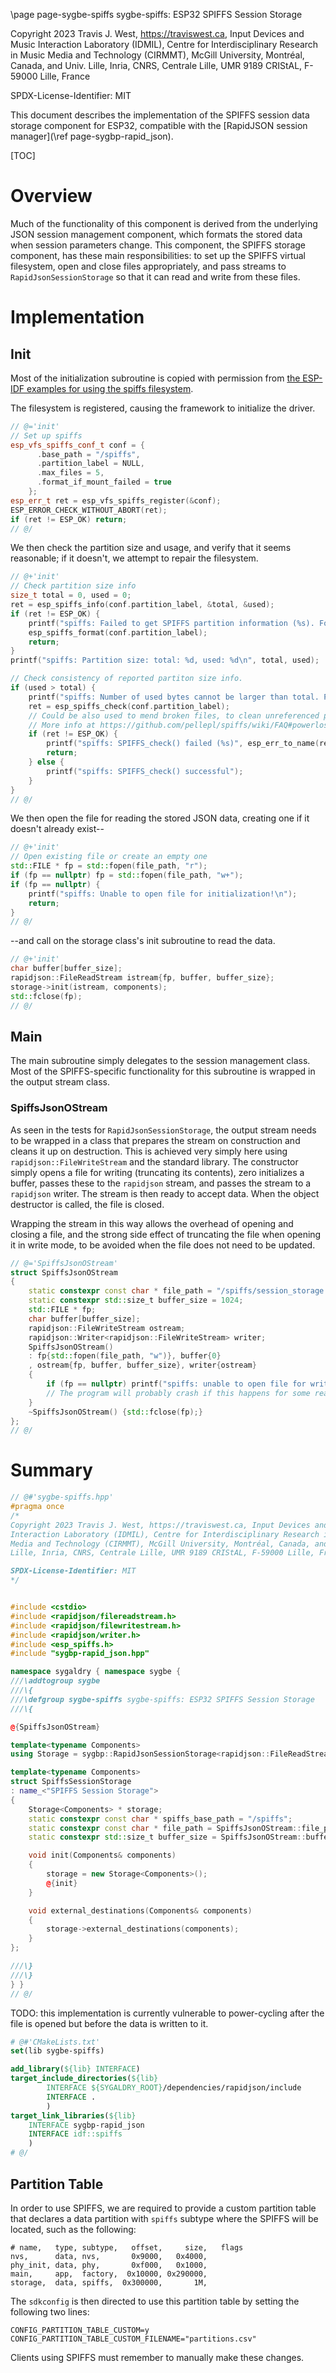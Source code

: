 \page page-sygbe-spiffs sygbe-spiffs: ESP32 SPIFFS Session Storage

Copyright 2023 Travis J. West, https://traviswest.ca, Input Devices and Music
Interaction Laboratory (IDMIL), Centre for Interdisciplinary Research in Music
Media and Technology (CIRMMT), McGill University, Montréal, Canada, and Univ.
Lille, Inria, CNRS, Centrale Lille, UMR 9189 CRIStAL, F-59000 Lille, France

SPDX-License-Identifier: MIT

This document describes the implementation of the SPIFFS session data storage
component for ESP32, compatible with the
[RapidJSON session manager](\ref page-sygbp-rapid_json).

[TOC]

# Overview

Much of the functionality of this component is derived from the underlying JSON
session management component, which formats the stored data when session
parameters change. This component, the SPIFFS storage component, has these main
responsibilities: to set up the SPIFFS virtual filesystem, open and close files
appropriately, and pass streams to `RapidJsonSessionStorage` so that it can
read and write from these files.

# Implementation

## Init

Most of the initialization subroutine is copied with permission from
[the ESP-IDF examples for using the spiffs filesystem](https://github.com/espressif/esp-idf/tree/v5.1-rc1/examples/storage/spiffs).

The filesystem is registered, causing the framework to initialize the driver.

```cpp
// @='init'
// Set up spiffs
esp_vfs_spiffs_conf_t conf = {
      .base_path = "/spiffs",
      .partition_label = NULL,
      .max_files = 5,
      .format_if_mount_failed = true
    };
esp_err_t ret = esp_vfs_spiffs_register(&conf);
ESP_ERROR_CHECK_WITHOUT_ABORT(ret);
if (ret != ESP_OK) return;
// @/
```

We then check the partition size and usage, and verify that it seems
reasonable; if it doesn't, we attempt to repair the filesystem.

```cpp
// @+'init'
// Check partition size info
size_t total = 0, used = 0;
ret = esp_spiffs_info(conf.partition_label, &total, &used);
if (ret != ESP_OK) {
    printf("spiffs: Failed to get SPIFFS partition information (%s). Formatting...", esp_err_to_name(ret));
    esp_spiffs_format(conf.partition_label);
    return;
}
printf("spiffs: Partition size: total: %d, used: %d\n", total, used);

// Check consistency of reported partiton size info.
if (used > total) {
    printf("spiffs: Number of used bytes cannot be larger than total. Performing SPIFFS_check().");
    ret = esp_spiffs_check(conf.partition_label);
    // Could be also used to mend broken files, to clean unreferenced pages, etc.
    // More info at https://github.com/pellepl/spiffs/wiki/FAQ#powerlosses-contd-when-should-i-run-spiffs_check
    if (ret != ESP_OK) {
        printf("spiffs: SPIFFS_check() failed (%s)", esp_err_to_name(ret));
        return;
    } else {
        printf("spiffs: SPIFFS_check() successful");
    }
}
// @/
```

We then open
the file for reading the stored JSON data, creating one if it doesn't already
exist--

```cpp
// @+'init'
// Open existing file or create an empty one
std::FILE * fp = std::fopen(file_path, "r");
if (fp == nullptr) fp = std::fopen(file_path, "w+");
if (fp == nullptr) {
    printf("spiffs: Unable to open file for initialization!\n");
    return;
}
// @/
```

--and call on the storage class's init subroutine to read the data.

```cpp
// @+'init'
char buffer[buffer_size];
rapidjson::FileReadStream istream{fp, buffer, buffer_size};
storage->init(istream, components);
std::fclose(fp);
// @/
```

## Main

The main subroutine simply delegates to the session management class. Most of
the SPIFFS-specific functionality for this subroutine is wrapped in the output
stream class.

### SpiffsJsonOStream

As seen in the tests for `RapidJsonSessionStorage`, the output stream needs to
be wrapped in a class that prepares the stream on construction and cleans it up
on destruction. This is achieved very simply here using `rapidjson::FileWriteStream`
and the standard library. The constructor simply opens a file for writing (truncating
its contents), zero initializes a buffer, passes these to the `rapidjson` stream,
and passes the stream to a `rapidjson` writer. The stream is then ready to accept
data. When the object destructor is called, the file is closed.

Wrapping the stream in this way allows the overhead of opening and closing a file,
and the strong side effect of truncating the file when opening it in write mode,
to be avoided when the file does not need to be updated.

```cpp
// @='SpiffsJsonOStream'
struct SpiffsJsonOStream
{
    static constexpr const char * file_path = "/spiffs/session_storage.json";
    static constexpr std::size_t buffer_size = 1024;
    std::FILE * fp;
    char buffer[buffer_size];
    rapidjson::FileWriteStream ostream;
    rapidjson::Writer<rapidjson::FileWriteStream> writer;
    SpiffsJsonOStream()
    : fp{std::fopen(file_path, "w")}, buffer{0}
    , ostream{fp, buffer, buffer_size}, writer{ostream}
    {
        if (fp == nullptr) printf("spiffs: unable to open file for writing!\n");
        // The program will probably crash if this happens for some reason...
    }
    ~SpiffsJsonOStream() {std::fclose(fp);}
};
// @/
```

# Summary

```cpp
// @#'sygbe-spiffs.hpp'
#pragma once
/*
Copyright 2023 Travis J. West, https://traviswest.ca, Input Devices and Music
Interaction Laboratory (IDMIL), Centre for Interdisciplinary Research in Music
Media and Technology (CIRMMT), McGill University, Montréal, Canada, and Univ.
Lille, Inria, CNRS, Centrale Lille, UMR 9189 CRIStAL, F-59000 Lille, France

SPDX-License-Identifier: MIT
*/


#include <cstdio>
#include <rapidjson/filereadstream.h>
#include <rapidjson/filewritestream.h>
#include <rapidjson/writer.h>
#include <esp_spiffs.h>
#include "sygbp-rapid_json.hpp"

namespace sygaldry { namespace sygbe {
///\addtogroup sygbe
///\{
///\defgroup sygbe-spiffs sygbe-spiffs: ESP32 SPIFFS Session Storage
///\{

@{SpiffsJsonOStream}

template<typename Components>
using Storage = sygbp::RapidJsonSessionStorage<rapidjson::FileReadStream, SpiffsJsonOStream, Components>;

template<typename Components>
struct SpiffsSessionStorage
: name_<"SPIFFS Session Storage">
{
    Storage<Components> * storage;
    static constexpr const char * spiffs_base_path = "/spiffs";
    static constexpr const char * file_path = SpiffsJsonOStream::file_path;
    static constexpr std::size_t buffer_size = SpiffsJsonOStream::buffer_size;

    void init(Components& components)
    {
        storage = new Storage<Components>();
        @{init}
    }

    void external_destinations(Components& components)
    {
        storage->external_destinations(components);
    }
};

///\}
///\}
} }
// @/
```

TODO: this implementation is currently vulnerable to power-cycling after the file is opened
but before the data is written to it.

```cmake
# @#'CMakeLists.txt'
set(lib sygbe-spiffs)

add_library(${lib} INTERFACE)
target_include_directories(${lib}
        INTERFACE ${SYGALDRY_ROOT}/dependencies/rapidjson/include
        INTERFACE .
        )
target_link_libraries(${lib}
    INTERFACE sygbp-rapid_json
    INTERFACE idf::spiffs
    )
# @/
```

## Partition Table

In order to use SPIFFS, we are required to provide a custom partition table
that declares a data partition with `spiffs` subtype where the SPIFFS will be
located, such as the following:

```csv
# name,   type, subtype,   offset,     size,   flags
nvs,      data, nvs,       0x9000,   0x4000,
phy_init, data, phy,       0xf000,   0x1000,
main,     app,  factory,  0x10000, 0x290000,
storage,  data, spiffs,  0x300000,       1M,
```

The `sdkconfig` is then directed to use this partition table by setting
the following two lines:

```
CONFIG_PARTITION_TABLE_CUSTOM=y
CONFIG_PARTITION_TABLE_CUSTOM_FILENAME="partitions.csv"
```

Clients using SPIFFS must remember to manually make these changes.
